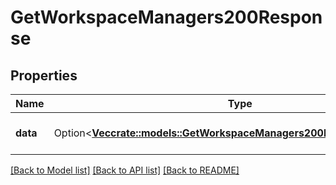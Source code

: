 # GetWorkspaceManagers200Response

## Properties

Name | Type | Description | Notes
------------ | ------------- | ------------- | -------------
**data** | Option<[**Vec<crate::models::GetWorkspaceManagers200ResponseDataInner>**](getWorkspaceManagers_200_response_data_inner.md)> | A list of workspace managers. | [optional]

[[Back to Model list]](../README.md#documentation-for-models) [[Back to API list]](../README.md#documentation-for-api-endpoints) [[Back to README]](../README.md)


